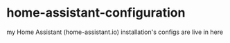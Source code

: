 # home-assistant-configuration
my Home Assistant (home-assistant.io) installation's configs are live in here
